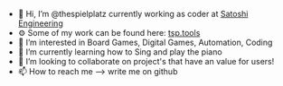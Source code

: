 - 👋 Hi, I’m @thespielplatz currently working as coder at [Satoshi Engineering](https://satoshiengineering.com/en/)
- ⚙️ Some of my work can be found here: [tsp.tools](https://tsp.tools/)
- 👀 I’m interested in Board Games, Digital Games, Automation, Coding
- 🌱 I’m currently learning how to Sing and play the piano
- 💞️ I’m looking to collaborate on project's that have an value for users!
- 📫 How to reach me --> write me on github
